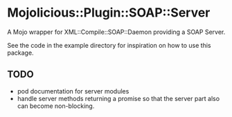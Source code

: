 Mojolicious::Plugin::SOAP::Server
=================================

A Mojo wrapper for XML::Compile::SOAP::Daemon providing a SOAP Server.

See the code in the example directory for inspiration on how to use this package.

TODO
----

* pod documentation for server modules
* handle server methods returning a promise so that the server part also can become non-blocking.